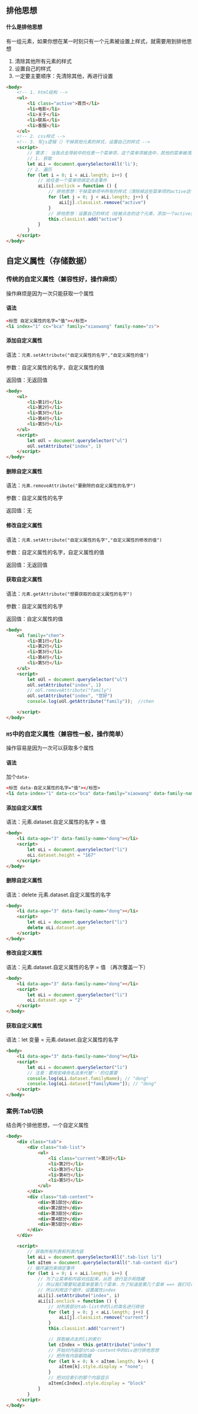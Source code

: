## 排他思想

#### 什么是排他思想

有一组元素，如果你想在某一时刻只有一个元素被设置上样式，就需要用到排他思想

1. 清除其他所有元素的样式
2. 设置自己的样式
3. 一定要主要顺序：先清除其他，再进行设置

```html
<body>
    <!-- 1. html结构 -->
    <ul>
        <li class="active">首页</li>
        <li>电影</li>
        <li>关于</li>
        <li>联系</li>
        <li>客服</li>
    </ul>
    <!-- 2. css样式 -->
    <!-- 3. 写js逻辑（）干掉其他元素的样式，设置自己的样式 -->
    <script>
        // 需求： 当我点击导航中的任意一个菜单项，这个菜单项被选中，其他的菜单被清除
        // 1. 获取
        let aLi = document.querySelectorAll('li');
        // 2. 遍历
        for (let i = 0; i < aLi.length; i++) {
            // 给任意一个菜单项绑定点击事件
            aLi[i].onclick = function () {
                // 排他思想：干掉菜单项中所有的样式（清除掉这些菜单项的active这个类名）
                for (let j = 0; j < aLi.length; j++) {
                    aLi[j].classList.remove("active")
                }
                // 排他思想：设置自己的样式（给被点击的这个元素，添加一个active类名）
                this.classList.add("active")
            }
        }
    </script>
</body>
```







## 自定义属性（存储数据）

### 传统的自定义属性（兼容性好，操作麻烦）

操作麻烦是因为一次只能获取一个属性

#### 语法

```html
<标签 自定义属性的名字="值"></标签>
<li index="1" cc="bca" family="xiaowang" family-name="zs">
```



#### 添加自定义属性

语法：`元素.setAttribute("自定义属性的名字","自定义属性的值")`

参数：自定义属性的名字，自定义属性的值

返回值：无返回值

```html
<body>
    <ul>
        <li>第1行</li>
        <li>第2行</li>
        <li>第3行</li>
        <li>第4行</li>
        <li>第5行</li>
    </ul>
    <script>
        let oUl = document.querySelector("ul")
        oUl.setAttribute("index", 1)
    </script>
</body>
```



#### 删除自定义属性

语法：`元素.removeAttribute("要删除的自定义属性的名字")`

参数：自定义属性的名字

返回值：无



#### 修改自定义属性

语法：`元素.setAttribute("自定义属性的名字","自定义属性的修改的值")`

参数：自定义属性的名字，自定义属性的值

返回值：无返回值



#### 获取自定义属性

语法：`元素.getAttribute("想要获取的自定义属性的名字")`

参数：自定义属性的名字

返回值：自定义属性的值

```html
<body>
    <ul family="chen">
        <li>第1行</li>
        <li>第2行</li>
        <li>第3行</li>
        <li>第4行</li>
        <li>第5行</li>
    </ul>
    <script>
        let oUl = document.querySelector("ul")
        oUl.setAttribute("index", 1)
        // oUl.removeAttribute("family")
        oUl.setAttribute("index", "您好")
        console.log(oUl.getAttribute("family"));  //chen

    </script>
</body>
```





### `H5`中的自定义属性（兼容性一般，操作简单）

操作容易是因为一次可以获取多个属性

#### 语法

加个`data-`

```html
<标签 data-自定义属性的名字="值"></标签>
<li data-index="1" data-cc="bca" data-family="xiaowang" data-family-name="zs">
```

#### 添加自定义属性

语法：元素.dataset.自定义属性的名字 = 值

```html
<body>
    <li data-age="3" data-family-name="dong"></li>
    <script>
        let oLi = document.querySelector("li")
        oLi.dataset.height = "167"
    </script>
</body>
```



#### 删除自定义属性

语法：delete 元素.dataset.自定义属性的名字

```html
<body>
    <li data-age="3" data-family-name="dong"></li>
    <script>
        let oLi = document.querySelector("li")
        delete oLi.dataset.age
    </script>
</body>

```



#### 修改自定义属性

语法：元素.dataset.自定义属性的名字 = 值 （再次覆盖一下）

```html
<body>
    <li data-age="3" data-family-name="dong"></li>
    <script>
        let oLi = document.querySelector("li")
        oLi.dataset.age = "2"
    </script>
</body>
```



#### 获取自定义属性

语法：let 变量 = 元素.dataset.自定义属性的名字

```html
<body>
    <li data-age="3" data-family-name="dong"></li>
    <script>
        let oLi = document.querySelector("li")
        // 注意：要用驼峰命名法来代替'-'的位置要
        console.log(oLi.dataset.familyName); // "dong"
        console.log(oLi.dataset["familyName"]); // "dong"
    </script>
</body>

```



### 案例:Tab切换

结合两个排他思想，一个自定义属性

```html
<body>
    <div class="tab">
        <div class="tab-list">
            <ul>
                <li class="current">第1行</li>
                <li>第2行</li>
                <li>第3行</li>
                <li>第4行</li>
                <li>第5行</li>
            </ul>
        </div>
        <div class="tab-content">
            <div>第1部分</div>
            <div>第2部分</div>
            <div>第3部分</div>
            <div>第4部分</div>
            <div>第5部分</div>
        </div>
    </div>

    <script>
        // 获取所有列表和列表内容
        let aLi = document.querySelectorAll(".tab-list li")
        let aItem = document.querySelectorAll(".tab-content div")
        // 循环遍历来绑定事件
        for (let i = 0; i < aLi.length; i++) {
            // 为了让菜单和内容对应起来，从而 进行显示和隐藏
            // 所以我们需要知道菜单是第几个菜单，为了知道是第几个菜单 ==> 我们可以在遍历li的时候，给li添加索引，设置自定义属性）
            // 所以利用这个循环，设置属性index
            aLi[i].setAttribute("index", i)
            aLi[i].onclick = function () {
                // 对列表部分tab-list中的li的类名进行排他
                for (let j = 0; j < aLi.length; j++) {
                    aLi[j].classList.remove("current")
                }
                this.classList.add("current")

                // 获取被点击的li的索引
                let cIndex = this.getAttribute("index")
                // 开始对内容部分tab-content中的div进行排他思想
                // 把所有内容都隐藏
                for (let k = 0; k < aItem.length; k++) {
                    aItem[k].style.display = "none";
                }
                // 把对应索引的那个内容显示
                aItem[cIndex].style.display = "block"
            }
        }
    </script>
</body>
```





